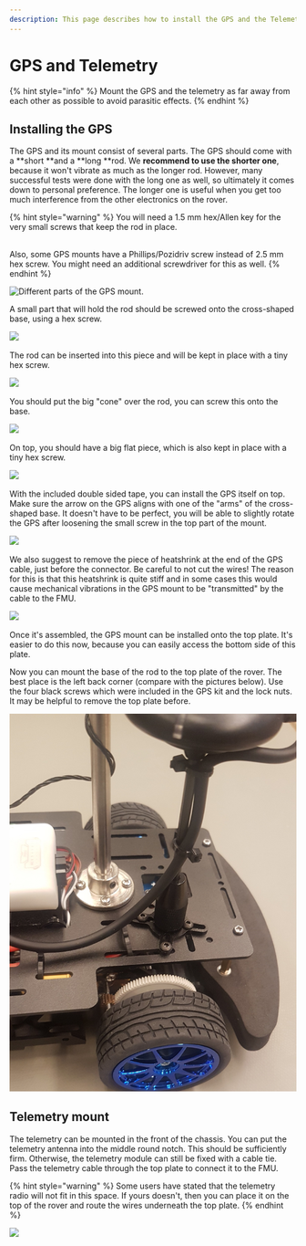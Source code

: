 ```yaml
---
description: This page describes how to install the GPS and the Telemetry on the rover
---
```


# GPS and Telemetry

{% hint style="info" %}
Mount the GPS and the telemetry as far away from each other as possible to avoid parasitic effects.
{% endhint %}

## Installing the GPS

The GPS and its mount consist of several parts. The GPS should come with a **short **and a **long **rod. We **recommend to use the shorter one**, because it won't vibrate as much as the longer rod. However, many successful tests were done with the long one as well, so ultimately it comes down to personal preference. The longer one is useful when you get too much interference from the other electronics on the rover.

{% hint style="warning" %}
You will need a 1.5 mm hex/Allen key for the very small screws that keep the rod in place. 

\
Also, some GPS mounts have a Phillips/Pozidriv screw instead of 2.5 mm hex screw. You might need an additional screwdriver for this as well.
{% endhint %}

![Different parts of the GPS mount.](https://blobscdn.gitbook.com/v0/b/gitbook-28427.appspot.com/o/assets%2F-L9GLtb-Tz_XaKbQu-Al%2F-LhtEA4UOJfWdckFNrFv%2F-LhtEnygIco6JqGfyh5U%2F20190621\_100301.jpg?alt=media\&token=3a03bf86-b95d-4de4-a7ce-a03690a90bd1)

A small part that will hold the rod should be screwed onto the cross-shaped base, using a hex screw. 

![](https://blobscdn.gitbook.com/v0/b/gitbook-28427.appspot.com/o/assets%2F-L9GLtb-Tz_XaKbQu-Al%2F-LhtEA4UOJfWdckFNrFv%2F-LhtF5bf0oWoTq1Xw4pb%2F20190621\_100654.jpg?alt=media\&token=4b04a7a9-f297-45c8-a180-5ac116252852)

The rod can be inserted into this piece and will be kept in place with a tiny hex screw.

![](https://blobscdn.gitbook.com/v0/b/gitbook-28427.appspot.com/o/assets%2F-L9GLtb-Tz_XaKbQu-Al%2F-LhtEA4UOJfWdckFNrFv%2F-LhtFQS8RQGhaCKpzzOa%2F20190621\_100845.jpg?alt=media\&token=c7cf597b-d0da-4d4f-9a36-900b7261dc44)

You should put the big "cone" over the rod, you can screw this onto the base.

![](https://blobscdn.gitbook.com/v0/b/gitbook-28427.appspot.com/o/assets%2F-L9GLtb-Tz_XaKbQu-Al%2F-LhtEA4UOJfWdckFNrFv%2F-LhtFaNPVr0i3oOs2XP9%2F20190621\_100929.jpg?alt=media\&token=3460d6d7-8ea6-4bba-a06b-f0563b8aff7c)

On top, you should have a big flat piece, which is also kept in place with a tiny hex screw.

![](https://blobscdn.gitbook.com/v0/b/gitbook-28427.appspot.com/o/assets%2F-L9GLtb-Tz_XaKbQu-Al%2F-LhtEA4UOJfWdckFNrFv%2F-LhtFnjoB5urjrOXtV9-%2F20190621\_101105.jpg?alt=media\&token=37488e56-15cf-4535-bc28-8a58225b5b1a)

With the included double sided tape, you can install the GPS itself on top. Make sure the arrow on the GPS aligns with one of the "arms" of the cross-shaped base. It doesn't have to be perfect, you will be able to slightly rotate the GPS after loosening the small screw in the top part of the mount.

![](https://blobscdn.gitbook.com/v0/b/gitbook-28427.appspot.com/o/assets%2F-L9GLtb-Tz_XaKbQu-Al%2F-LhtEA4UOJfWdckFNrFv%2F-LhtG0kHqKuy0H52cSFq%2F20190621\_101243.jpg?alt=media\&token=65b035e3-3b1a-4efc-954c-07b00bbda879)

We also suggest to remove the piece of heatshrink at the end of the GPS cable, just before the connector. Be careful to not cut the wires! The reason for this is that this heatshrink is quite stiff and in some cases this would cause mechanical vibrations in the GPS mount to be "transmitted" by the cable to the FMU.

![](https://blobscdn.gitbook.com/v0/b/gitbook-28427.appspot.com/o/assets%2F-L9GLtb-Tz_XaKbQu-Al%2F-LhtKHIqoVBVloQJHBJq%2F-LhtR-nzLxLrCPRq6YMY%2Fheatshrink.jpg?alt=media\&token=0919f48f-d551-4f45-91d3-9e4cb79e9f73)

Once it's assembled, the GPS mount can be installed onto the top plate. It's easier to do this now, because you can easily access the bottom side of this plate.

Now you can mount the base of the rod to the top plate of the rover. The best place is the left back corner (compare with the pictures below). Use the four black screws which were included in the GPS kit and the lock nuts. It may be helpful to remove the top plate before.

![](../../../.gitbook/assets/GPS_mount_edit.jpg)

## Telemetry mount

The telemetry can be mounted in the front of the chassis. You can put the telemetry antenna into the middle round notch. This should be sufficiently firm. Otherwise, the telemetry module can still be fixed with a cable tie. Pass the telemetry cable through the top plate to connect it to the FMU.

{% hint style="warning" %}
Some users have stated that the telemetry radio will not fit in this space. If yours doesn't, then you can place it on the top of the rover and route the wires underneath the top plate.
{% endhint %}

![](../../../.gitbook/assets/20200127\_143846.jpg)

